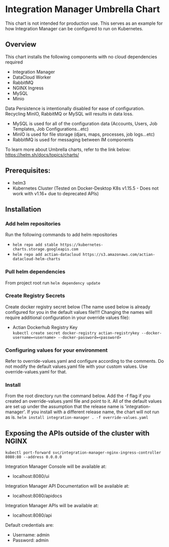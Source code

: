 # Integration Manager Umbrella Chart  
This chart is not intended for production use. This serves as an example for how Integration Manager can be configured to run on Kubernetes.

## Overview
This chart installs the following components with no cloud dependencies required
- Integration Manager
- DataCloud Worker
- RabbitMQ
- NGINX Ingress
- MySQL
- Minio

Data Persistence is intentionally disabled for ease of configuration. Recycling MinIO, RabbitMQ or MySQL will results in data loss.
- MySQL is used for all of the configuration data (Accounts, Users, Job Templates, Job Configurations...etc)
- MinIO is used for file storage (djars, maps, processes, job logs...etc)  
- RabbitMQ is used for messaging between IM components

To learn more about Umbrella charts, refer to the link below:  
https://helm.sh/docs/topics/charts/

## Prerequisites:  
- helm3
- Kubernetes Cluster (Tested on Docker-Desktop K8s v1.15.5 - Does not work with v1.16+ due to deprecated APIs)

## Installation  

### Add helm repositories  
Run the following commands to add helm repositories  
- ```helm repo add stable https://kubernetes-charts.storage.googleapis.com```
- ```helm repo add actian-datacloud https://s3.amazonaws.com/actian-datacloud-helm-charts```

### Pull helm dependencies  
From project root run ```helm dependency update```  

### Create Registry Secrets    
Create docker registry secret below (The name used below is already configured for you in the default values file!!!! Changing the names will require additional configuration in your override values file):  
- Actian Dockerhub Registry Key  
```kubectl create secret docker-registry actian-registrykey --docker-username=<username> --docker-password=<password>```  

### Configuring values for your environment  
Refer to override-values.yaml and configure according to the comments. Do not modify the default values.yaml file with your custom values. Use override-values.yaml for that.

### Install  
From the root directory run the command below. Add the -f flag if you created an override-values.yaml file and point to it.
All of the default values are set up under the assumption that the release name is 'integration-manager'. If you install with a different release name, the chart will not run as is. 
```helm install integration-manager . -f override-values.yaml``` 

## Exposing the APIs outside of the cluster with NGINX  
```kubectl port-forward svc/integration-manager-nginx-ingress-controller 8080:80 --address 0.0.0.0```  

Integration Manager Console will be available at:
- localhost:8080/ui

Integration Manager API Documentation will be available at:
- localhost:8080/apidocs

Integration Manager APIs will be available at:
- localhost:8080/api 

Default credentials are: 
- Username: admin
- Password: admin
